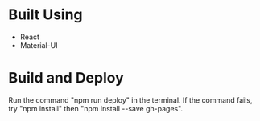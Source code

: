 # Built Using
- React
- Material-UI

# Build and Deploy
Run the command "npm run deploy" in the terminal. If the command fails, try "npm install" then "npm install --save gh-pages".